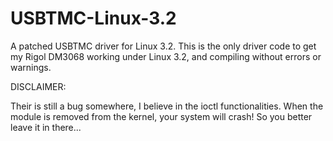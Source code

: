USBTMC-Linux-3.2
================

A patched USBTMC driver for Linux 3.2. This is the only driver code to get my Rigol DM3068 working under Linux 3.2, and compiling without errors or warnings.


DISCLAIMER:

Their is still a bug somewhere, I believe in the ioctl functionalities. When the module is removed from the kernel, your system will crash! So you better leave it in there...

